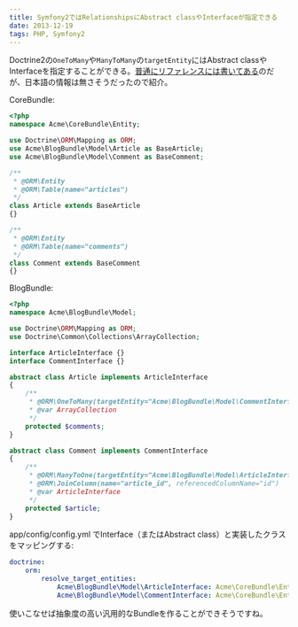 ```yaml
---
title: Symfony2ではRelationshipsにAbstract classやInterfaceが指定できる
date: 2013-12-19
tags: PHP, Symfony2
---
```


Doctrine2の`OneToMany`や`ManyToMany`の`targetEntity`にはAbstract classやInterfaceを指定することができる。[普通にリファレンスには書いてある](http://symfony.com/doc/current/cookbook/doctrine/resolve_target_entity.html)のだが、日本語の情報は無さそうだったので紹介。

CoreBundle:

```php
<?php
namespace Acme\CoreBundle\Entity;

use Doctrine\ORM\Mapping as ORM;
use Acme\BlogBundle\Model\Article as BaseArticle;
use Acme\BlogBundle\Model\Comment as BaseComment;

/**
 * @ORM\Entity
 * @ORM\Table(name="articles")
 */
class Article extends BaseArticle
{}

/**
 * @ORM\Entity
 * @ORM\Table(name="comments")
 */
class Comment extends BaseComment
{}
```

BlogBundle:

```php
<?php
namespace Acme\BlogBundle\Model;

use Doctrine\ORM\Mapping as ORM;
use Doctrine\Common\Collections\ArrayCollection;

interface ArticleInterface {}
interface CommentInterface {}

abstract class Article implements ArticleInterface
{
    /**
     * @ORM\OneToMany(targetEntity="Acme\BlogBundle\Model\CommentInterface", mappedBy="article")
     * @var ArrayCollection
     */
    protected $comments;
}

abstract class Comment implements CommentInterface
{
    /**
     * @ORM\ManyToOne(targetEntity="Acme\BlogBundle\Model\ArticleInterface")
     * @ORM\JoinColumn(name="article_id", referencedColumnName="id")
     * @var ArticleInterface
     */
    protected $article;
}
```

app/config/config.yml でInterface（またはAbstract class）と実装したクラスをマッピングする:

```yaml
doctrine:
    orm:
        resolve_target_entities:
            Acme\BlogBundle\Model\ArticleInterface: Acme\CoreBundle\Entity\Article
            Acme\BlogBundle\Model\CommentInterface: Acme\CoreBundle\Entity\Comment
```

使いこなせば抽象度の高い汎用的なBundleを作ることができそうですね。
